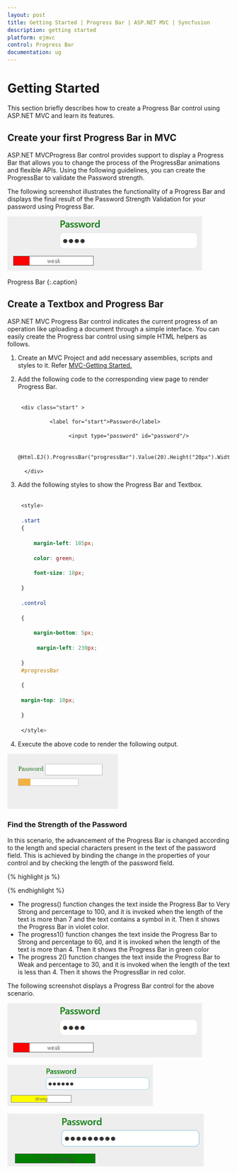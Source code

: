 ```yaml
---
layout: post
title: Getting Started | Progress Bar | ASP.NET MVC | Syncfusion
description: getting started
platform: ejmvc
control: Progress Bar
documentation: ug
---
```


# Getting Started

This section briefly describes how to create a Progress Bar control using ASP.NET MVC and learn its features.

## Create your first Progress Bar in MVC

ASP.NET MVCProgress Bar control provides support to display a Progress Bar that allows you to change the process of the ProgressBar animations and flexible APIs. Using the following guidelines, you can create the ProgressBar to validate the Password strength.

The following screenshot illustrates the functionality of a Progress Bar and displays the final result of the Password Strength Validation for your password using Progress Bar.



![](Getting-Started_images/Getting-Started_img4.png)

Progress Bar
{:.caption}

## Create a Textbox and Progress Bar

ASP.NET MVC Progress Bar control indicates the current progress of an operation like uploading a document through a simple interface. You can easily create the Progress bar control using simple HTML helpers as follows.

1. Create an MVC Project and add necessary assemblies, scripts and styles to it. 
   Refer [MVC-Getting Started.](https://help.syncfusion.com/aspnetmvc/progressbar/getting-started)



2. Add the following code to the corresponding view page to render Progress Bar.

   ~~~ cshtml
   
	<div class="start" >

			 <label for="start">Password</label>

				   <input type="password" id="password"/>

	  @Html.EJ().ProgressBar("progressBar").Value(20).Height("20px").Width("180px") 

	 </div>

   ~~~
   

3. Add the following styles to show the Progress Bar and Textbox.


   ~~~ css
   
	<style>

	.start 
	{

		margin-left: 105px;

		color: green;

		font-size: 18px;

	}

	.control 

	{

		margin-bottom: 5px;

		 margin-left: 230px;

	}
	#progressBar

	{

	margin-top: 10px;

	}

	</style>

   ~~~
   

4. Execute the above code to render the following output. 



![](Getting-Started_images/Getting-Started_img5.png)



### Find the Strength of the Password

In this scenario, the advancement of the Progress Bar is changed according to the length and special characters present in the text of the password field. This is achieved by binding the change in the properties of your control and by checking the length of the password field.

{% highlight js %}

<script> 

	var progressObj, k = 10, i = 0;

	$(document).keydown(function() {

		i = $("#password").val().length;

		if (i < 4) 
		{

			progress2();

			$('.e-progress').css({ background: 'red' });

		}
		else if (i > 4 && i < 7) 
		{

			progress1();

			$('.e-progress').css({ background: 'yellow' });

		} 
		else if (i > 7) 
		{

			var password = $("#password").val();

			if (/^[a-zA-Z0-9- ]*$/.test(password) == false) 
			{

				progress();

				$('.e-progress').css({ background: 'green' });

			}

		}

	});

	$(function () 
	{

		progressObj = $("#progressBar").data("ejProgressBar");       

	});

	function progress() 
	{

		progressObj.option("text", " very strong");

		progressObj.option("percentage", k + 90);

	}

	function progress1() 
	{

		progressObj.option("text", "strong");

		progressObj.option("percentage", k + 50);

	}

	function progress2() 
	{

		progressObj.option("percentage", k + 10);

		progressObj.option("text", "weak");  



	}



</script>

{% endhighlight %}

* The progress() function changes the text inside the Progress Bar to Very Strong and percentage to 100, and it is invoked when the length of the text is more than 7 and the text contains a symbol in it. Then it shows the Progress Bar in violet color.
* The progress1() function changes the text inside the Progress Bar to Strong and percentage to 60, and it is invoked when the length of the text is more than 4. Then it shows the Progress Bar in green color
* The progress 2() function changes the text inside the Progress Bar to Weak and percentage to 30, and it is invoked when the length of the text is less than 4. Then it shows the ProgressBar in red color.

The following screenshot displays a Progress Bar control for the above scenario.



![](Getting-Started_images/Getting-Started_img6.png)



![](Getting-Started_images/Getting-Started_img7.png)



![](Getting-Started_images/Getting-Started_img8.png)





